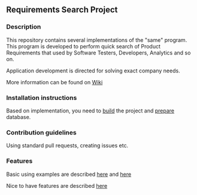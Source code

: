 ## Requirements Search Project

### Description

This repository contains several implementations of the "same" program.
This program is developed to perform quick search of Product Requirements that used by Software Testers, Developers, Analytics and so on.

Application development is directed for solving exact company needs.

More information can be found on [Wiki](https://github.com/kungfux/rqs/wiki)

### Installation instructions

Based on implementation, you need to [build](https://github.com/kungfux/rqs/wiki/How-to-build-the-project) the project and [prepare](https://github.com/kungfux/rqs/wiki/How-to-prepare-database) database.

### Contribution guidelines

Using standard pull requests, creating issues etc.

### Features

Basic using examples are described [here](https://github.com/kungfux/rqs/wiki/RQS-Draft-User-Manual) and [here](https://github.com/kungfux/rqs/blob/master/WebQA/WebPages/help.html)

Nice to have features are described [here](https://cloud.githubusercontent.com/assets/10548881/10223804/9ca402fa-6863-11e5-8309-b488be0fd280.png)
